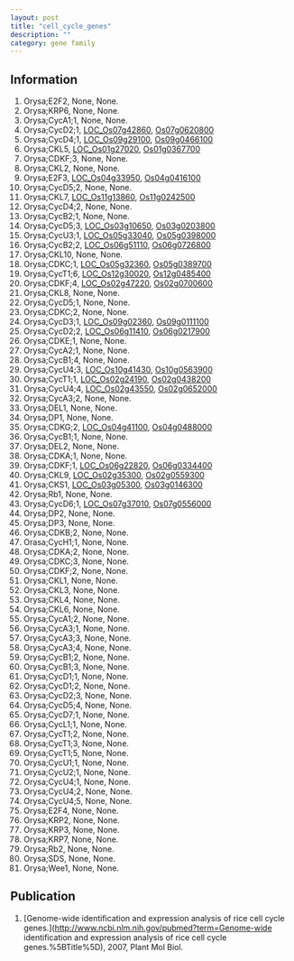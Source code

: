 ```yaml
---
layout: post
title: "cell_cycle_genes"
description: ""
category: gene family
---
```


## Information
1. Orysa;E2F2, None, None.
2. Orysa;KRP6, None, None.
3. Orysa;CycA1;1, None, None.
4. Orysa;CycD2;1, [LOC_Os07g42860](http://rice.plantbiology.msu.edu/cgi-bin/ORF_infopage.cgi?orf=LOC_Os07g42860), [Os07g0620800](http://rapdb.dna.affrc.go.jp/viewer/gbrowse_details/irgsp1?name=Os07g0620800)
5. Orysa;CycD4;1, [LOC_Os09g29100](http://rice.plantbiology.msu.edu/cgi-bin/ORF_infopage.cgi?orf=LOC_Os09g29100), [Os09g0466100](http://rapdb.dna.affrc.go.jp/viewer/gbrowse_details/irgsp1?name=Os09g0466100)
6. Orysa;CKL5, [LOC_Os01g27020](http://rice.plantbiology.msu.edu/cgi-bin/ORF_infopage.cgi?orf=LOC_Os01g27020), [Os01g0367700](http://rapdb.dna.affrc.go.jp/viewer/gbrowse_details/irgsp1?name=Os01g0367700)
7. Orysa;CDKF;3, None, None.
8. Orysa;CKL2, None, None.
9. Orysa;E2F3, [LOC_Os04g33950](http://rice.plantbiology.msu.edu/cgi-bin/ORF_infopage.cgi?orf=LOC_Os04g33950), [Os04g0416100](http://rapdb.dna.affrc.go.jp/viewer/gbrowse_details/irgsp1?name=Os04g0416100)
10. Orysa;CycD5;2, None, None.
11. Orysa;CKL7, [LOC_Os11g13860](http://rice.plantbiology.msu.edu/cgi-bin/ORF_infopage.cgi?orf=LOC_Os11g13860), [Os11g0242500](http://rapdb.dna.affrc.go.jp/viewer/gbrowse_details/irgsp1?name=Os11g0242500)
12. Orysa;CycD4;2, None, None.
13. Orysa;CycB2;1, None, None.
14. Orysa;CycD5;3, [LOC_Os03g10650](http://rice.plantbiology.msu.edu/cgi-bin/ORF_infopage.cgi?orf=LOC_Os03g10650), [Os03g0203800](http://rapdb.dna.affrc.go.jp/viewer/gbrowse_details/irgsp1?name=Os03g0203800)
15. Orysa;CycU3;1, [LOC_Os05g33040](http://rice.plantbiology.msu.edu/cgi-bin/ORF_infopage.cgi?orf=LOC_Os05g33040), [Os05g0398000](http://rapdb.dna.affrc.go.jp/viewer/gbrowse_details/irgsp1?name=Os05g0398000)
16. Orysa;CycB2;2, [LOC_Os06g51110](http://rice.plantbiology.msu.edu/cgi-bin/ORF_infopage.cgi?orf=LOC_Os06g51110), [Os06g0726800](http://rapdb.dna.affrc.go.jp/viewer/gbrowse_details/irgsp1?name=Os06g0726800)
17. Orysa;CKL10, None, None.
18. Orysa;CDKC;1, [LOC_Os05g32360](http://rice.plantbiology.msu.edu/cgi-bin/ORF_infopage.cgi?orf=LOC_Os05g32360), [Os05g0389700](http://rapdb.dna.affrc.go.jp/viewer/gbrowse_details/irgsp1?name=Os05g0389700)
19. Orysa;CycT1;6, [LOC_Os12g30020](http://rice.plantbiology.msu.edu/cgi-bin/ORF_infopage.cgi?orf=LOC_Os12g30020), [Os12g0485400](http://rapdb.dna.affrc.go.jp/viewer/gbrowse_details/irgsp1?name=Os12g0485400)
20. Orysa;CDKF;4, [LOC_Os02g47220](http://rice.plantbiology.msu.edu/cgi-bin/ORF_infopage.cgi?orf=LOC_Os02g47220), [Os02g0700600](http://rapdb.dna.affrc.go.jp/viewer/gbrowse_details/irgsp1?name=Os02g0700600)
21. Orysa;CKL8, None, None.
22. Orysa;CycD5;1, None, None.
23. Orysa;CDKC;2, None, None.
24. Orysa;CycD3;1, [LOC_Os09g02360](http://rice.plantbiology.msu.edu/cgi-bin/ORF_infopage.cgi?orf=LOC_Os09g02360), [Os09g0111100](http://rapdb.dna.affrc.go.jp/viewer/gbrowse_details/irgsp1?name=Os09g0111100)
25. Orysa;CycD2;2, [LOC_Os06g11410](http://rice.plantbiology.msu.edu/cgi-bin/ORF_infopage.cgi?orf=LOC_Os06g11410), [Os06g0217900](http://rapdb.dna.affrc.go.jp/viewer/gbrowse_details/irgsp1?name=Os06g0217900)
26. Orysa;CDKE;1, None, None.
27. Orysa;CycA2;1, None, None.
28. Orysa;CycB1;4, None, None.
29. Orysa;CycU4;3, [LOC_Os10g41430](http://rice.plantbiology.msu.edu/cgi-bin/ORF_infopage.cgi?orf=LOC_Os10g41430), [Os10g0563900](http://rapdb.dna.affrc.go.jp/viewer/gbrowse_details/irgsp1?name=Os10g0563900)
30. Orysa;CycT1;1, [LOC_Os02g24190](http://rice.plantbiology.msu.edu/cgi-bin/ORF_infopage.cgi?orf=LOC_Os02g24190), [Os02g0438200](http://rapdb.dna.affrc.go.jp/viewer/gbrowse_details/irgsp1?name=Os02g0438200)
31. Orysa;CycU4;4, [LOC_Os02g43550](http://rice.plantbiology.msu.edu/cgi-bin/ORF_infopage.cgi?orf=LOC_Os02g43550), [Os02g0652000](http://rapdb.dna.affrc.go.jp/viewer/gbrowse_details/irgsp1?name=Os02g0652000)
32. Orysa;CycA3;2, None, None.
33. Orysa;DEL1, None, None.
34. Orysa;DP1, None, None.
35. Orysa;CDKG;2, [LOC_Os04g41100](http://rice.plantbiology.msu.edu/cgi-bin/ORF_infopage.cgi?orf=LOC_Os04g41100), [Os04g0488000](http://rapdb.dna.affrc.go.jp/viewer/gbrowse_details/irgsp1?name=Os04g0488000)
36. Orysa;CycB1;1, None, None.
37. Orysa;DEL2, None, None.
38. Orysa;CDKA;1, None, None.
39. Orysa;CDKF;1, [LOC_Os06g22820](http://rice.plantbiology.msu.edu/cgi-bin/ORF_infopage.cgi?orf=LOC_Os06g22820), [Os06g0334400](http://rapdb.dna.affrc.go.jp/viewer/gbrowse_details/irgsp1?name=Os06g0334400)
40. Orysa;CKL9, [LOC_Os02g35300](http://rice.plantbiology.msu.edu/cgi-bin/ORF_infopage.cgi?orf=LOC_Os02g35300), [Os02g0559300](http://rapdb.dna.affrc.go.jp/viewer/gbrowse_details/irgsp1?name=Os02g0559300)
41. Orysa;CKS1, [LOC_Os03g05300](http://rice.plantbiology.msu.edu/cgi-bin/ORF_infopage.cgi?orf=LOC_Os03g05300), [Os03g0146300](http://rapdb.dna.affrc.go.jp/viewer/gbrowse_details/irgsp1?name=Os03g0146300)
42. Orysa;Rb1, None, None.
43. Orysa;CycD6;1, [LOC_Os07g37010](http://rice.plantbiology.msu.edu/cgi-bin/ORF_infopage.cgi?orf=LOC_Os07g37010), [Os07g0556000](http://rapdb.dna.affrc.go.jp/viewer/gbrowse_details/irgsp1?name=Os07g0556000)
44. Orysa;DP2, None, None.
45. Orysa;DP3, None, None.
46. Orysa;CDKB;2, None, None.
47. Orasa;CycH1;1, None, None.
48. Orysa;CDKA;2, None, None.
49. Orysa;CDKC;3, None, None.
50. Orysa;CDKF;2, None, None.
51. Orysa;CKL1, None, None.
52. Orysa;CKL3, None, None.
53. Orysa;CKL4, None, None.
54. Orysa;CKL6, None, None.
55. Orysa;CycA1;2, None, None.
56. Orysa;CycA3;1, None, None.
57. Orysa;CycA3;3, None, None.
58. Orysa;CycA3;4, None, None.
59. Orysa;CycB1;2, None, None.
60. Orysa;CycB1;3, None, None.
61. Orysa;CycD1;1, None, None.
62. Orysa;CycD1;2, None, None.
63. Orysa;CycD2;3, None, None.
64. Orysa;CycD5;4, None, None.
65. Orysa;CycD7;1, None, None.
66. Orysa;CycL1;1, None, None.
67. Orysa;CycT1;2, None, None.
68. Orysa;CycT1;3, None, None.
69. Orysa;CycT1;5, None, None.
70. Orysa;CycU1;1, None, None.
71. Orysa;CycU2;1, None, None.
72. Orysa;CycU4;1, None, None.
73. Orysa;CycU4;2, None, None.
74. Orysa;CycU4;5, None, None.
75. Orysa;E2F4, None, None.
76. Orysa;KRP2, None, None.
77. Orysa;KRP3, None, None.
78. Orysa;KRP7, None, None.
79. Orysa;Rb2, None, None.
80. Orysa;SDS, None, None.
81. Orysa;Wee1, None, None.

## Publication
1. [Genome-wide identification and expression analysis of rice cell cycle genes.](http://www.ncbi.nlm.nih.gov/pubmed?term=Genome-wide identification and expression analysis of rice cell cycle genes.%5BTitle%5D), 2007, Plant Mol Biol.


